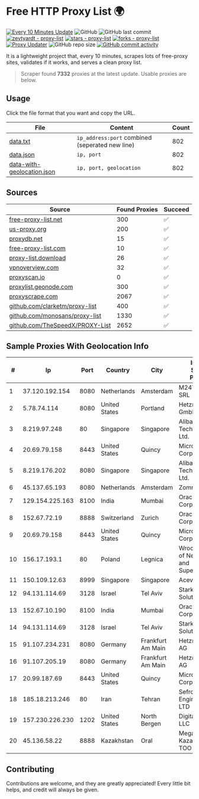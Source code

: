 
# Free HTTP Proxy List 🌍

[![Every 10 Minutes Update](https://github.com/mertguvencli/http-proxy-list/actions/workflows/main.yml/badge.svg?branch=main)](https://github.com/mertguvencli/http-proxy-list/actions/workflows/main.yml)
![GitHub](https://img.shields.io/github/license/mertguvencli/http-proxy-list)
![GitHub last commit](https://img.shields.io/github/last-commit/mertguvencli/http-proxy-list)
[![zevtyardt - proxy-list](https://img.shields.io/static/v1?label=zevtyardt&message=proxy-list&color=blue&logo=github)](https://github.com/zevtyardt/proxy-list "Go to GitHub repo")
[![stars - proxy-list](https://img.shields.io/github/stars/zevtyardt/proxy-list?style=social)](https://github.com/zevtyardt/proxy-list)
[![forks - proxy-list](https://img.shields.io/github/forks/zevtyardt/proxy-list?style=social)](https://github.com/zevtyardt/proxy-list)
[![Proxy Updater](https://github.com/zevtyardt/proxy-list/workflows/Proxy%20Updater/badge.svg)](https://github.com/zevtyardt/proxy-list/actions?query=workflow:"Proxy+Updater")
![GitHub repo size](https://img.shields.io/github/repo-size/zevtyardt/proxy-list)
[![GitHub commit activity](https://img.shields.io/github/commit-activity/m/zevtyardt/proxy-list?logo=commits)](https://github.com/zevtyardt/proxy-list/commits/main)

It is a lightweight project that, every 10 minutes, scrapes lots of free-proxy sites, validates if it works, and serves a clean proxy list.

> Scraper found **7332** proxies at the latest update. Usable proxies are below.

## Usage

Click the file format that you want and copy the URL.

|File|Content|Count|
|----|-------|-----|
|[data.txt](https://raw.githubusercontent.com/mertguvencli/http-proxy-list/main/proxy-list/data.txt)|`ip_address:port` combined (seperated new line)|802|
|[data.json](https://raw.githubusercontent.com/mertguvencli/http-proxy-list/main/proxy-list/data.json)|`ip, port`|802|
|[data-with-geolocation.json](https://raw.githubusercontent.com/mertguvencli/http-proxy-list/main/proxy-list/data-with-geolocation.json)|`ip, port, geolocation`|802|

## Sources

|Source|Found Proxies|Succeed|
|------|-------------|-------|
|[free-proxy-list.net](https://free-proxy-list.net)|300|✅|
|[us-proxy.org](https://www.us-proxy.org)|200|✅|
|[proxydb.net](http://proxydb.net)|15|✅|
|[free-proxy-list.com](https://free-proxy-list.com/?page=&port=&type%5B%5D=http&type%5B%5D=https&up_time=0&search=Search)|10|✅|
|[proxy-list.download](https://www.proxy-list.download/HTTP)|26|✅|
|[vpnoverview.com](https://vpnoverview.com/privacy/anonymous-browsing/free-proxy-servers)|32|✅|
|[proxyscan.io](https://www.proxyscan.io)|0|✅|
|[proxylist.geonode.com](https://proxylist.geonode.com/api/proxy-list?limit=300&page=1&sort_by=lastChecked&sort_type=desc&protocols=http,https)|300|✅|
|[proxyscrape.com](https://api.proxyscrape.com/v2/?request=displayproxies&protocol=http&timeout=10000&country=all&ssl=all&anonymity=all)|2067|✅|
|[github.com/clarketm/proxy-list](https://raw.githubusercontent.com/clarketm/proxy-list/master/proxy-list-raw.txt)|400|✅|
|[github.com/monosans/proxy-list](https://raw.githubusercontent.com/monosans/proxy-list/main/proxies/http.txt)|1330|✅|
|[github.com/TheSpeedX/PROXY-List](https://raw.githubusercontent.com/TheSpeedX/PROXY-List/master/http.txt)|2652|✅|


## Sample Proxies With Geolocation Info

|#|Ip|Port|Country|City|Internet Service Provider|
|-|--|----|-------|----|-------------------------|
|1|37.120.192.154|8080|Netherlands|Amsterdam|M247 Europe SRL|
|2|5.78.74.114|8080|United States|Portland|Hetzner Online GmbH|
|3|8.219.97.248|80|Singapore|Singapore|Alibaba (US) Technology Co., Ltd.|
|4|20.69.79.158|8443|United States|Quincy|Microsoft Corporation|
|5|8.219.176.202|8080|Singapore|Singapore|Alibaba (US) Technology Co., Ltd.|
|6|45.137.65.193|8080|Netherlands|Amsterdam|Zomro B.V.|
|7|129.154.225.163|8100|India|Mumbai|Oracle Corporation|
|8|152.67.72.19|8888|Switzerland|Zurich|Oracle Corporation|
|9|20.69.79.158|8443|United States|Quincy|Microsoft Corporation|
|10|156.17.193.1|80|Poland|Legnica|Wroclaw Centre of Networking and Supercomputing|
|11|150.109.12.63|8999|Singapore|Singapore|Aceville Pte.ltd|
|12|94.131.114.69|3128|Israel|Tel Aviv|Stark Industries Solutions LTD|
|13|152.67.10.190|8100|India|Mumbai|Oracle Corporation|
|14|94.131.114.69|3128|Israel|Tel Aviv|Stark Industries Solutions LTD|
|15|91.107.234.231|8080|Germany|Frankfurt Am Main|Hetzner Online AG|
|16|91.107.205.19|8080|Germany|Frankfurt Am Main|Hetzner Online AG|
|17|20.99.187.69|8443|United States|Quincy|Microsoft Corporation|
|18|185.18.213.246|80|Iran|Tehran|Sefroyek Pardaz Engineering Co. LTD|
|19|157.230.226.230|1202|United States|North Bergen|DigitalOcean, LLC|
|20|45.136.58.22|8888|Kazakhstan|Oral|Megahost Kazakhstan TOO|



## Contributing

Contributions are welcome, and they are greatly appreciated! Every
little bit helps, and credit will always be given.

